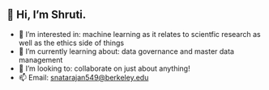 <h2>👋 Hi, I’m Shruti. </h2>

- 👀 I’m interested in: machine learning as it relates to scientfic research as well as the ethics side of things 
- 🌱 I’m currently learning about: data governance and master data management 
- 💞️ I’m looking to: collaborate on just about anything! 
- 📫 Email: snatarajan549@berkeley.edu 

<!---
s-natarajan549/s-natarajan549 is a ✨ special ✨ repository because its `README.md` (this file) appears on your GitHub profile.
You can click the Preview link to take a look at your changes.
--->
